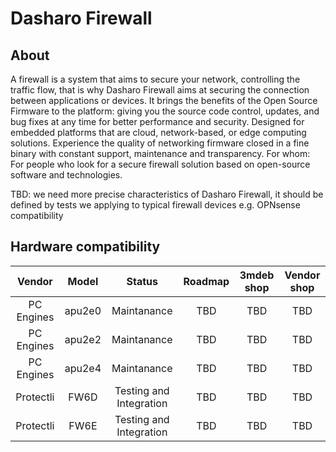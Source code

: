 # Dasharo Firewall

## About

A firewall is a system that aims to secure your network, controlling the
traffic flow, that is why Dasharo Firewall aims at securing the connection
between applications or devices. It brings the benefits of the Open Source
Firmware to the platform: giving you the source code control, updates, and bug
fixes at any time for better performance and security. Designed for embedded
platforms that are cloud, network-based, or edge computing solutions.
Experience the quality of networking firmware closed in a fine binary with
constant support, maintenance and transparency. For whom: For people who look
for a secure firewall solution based on open-source software and technologies.

TBD: we need more precise characteristics of Dasharo Firewall, it should be
defined by tests we applying to typical firewall devices e.g. OPNsense
compatibility

## Hardware compatibility

| Vendor | Model | Status | Roadmap | 3mdeb shop | Vendor shop |
:-------:|:-----:|:------:|:-------:|:----------:|:-----------:|
| PC Engines | apu2e0 | Maintanance | TBD | TBD | TBD |
| PC Engines | apu2e2 | Maintanance | TBD | TBD | TBD |
| PC Engines | apu2e4 | Maintanance | TBD | TBD | TBD |
| Protectli | FW6D | Testing and Integration | TBD | TBD | TBD |
| Protectli | FW6E | Testing and Integration | TBD | TBD | TBD |
